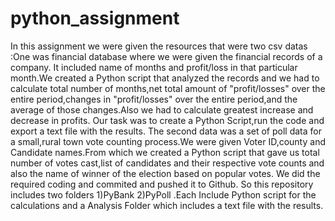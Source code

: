 # python_assignment
In this assignment we were given the resources that were two csv datas :One was financial database where we were given the financial records of a company. It included name of months and profit/loss in that particular month.We created a Python script that analyzed the records and we had to calculate total number of months,net total amount of "profit/losses" over the entire period,changes in "profit/losses" over the entire period,and the average of those changes.Also we had to calculate greatest increase and decrease in profits.
Our task was to create a Python Script,run the code and export a text file with the results.
The second data was a set of poll data for a small,rural town vote counting process.We were given Voter ID,county and Candidate names.From which we created a Python script that gave us total number of votes cast,list of candidates and their respective vote counts and also the name of winner of the election based on popular votes.
We did the required coding and commited and pushed it to Github.
So this repository includes two folders 1)PyBank 2)PyPoll .Each Include Python script for the calculations and a Analysis Folder which includes a text file with the results.
